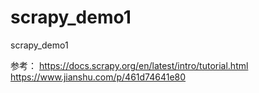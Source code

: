 # scrapy_demo1
scrapy_demo1

参考：
https://docs.scrapy.org/en/latest/intro/tutorial.html
https://www.jianshu.com/p/461d74641e80


